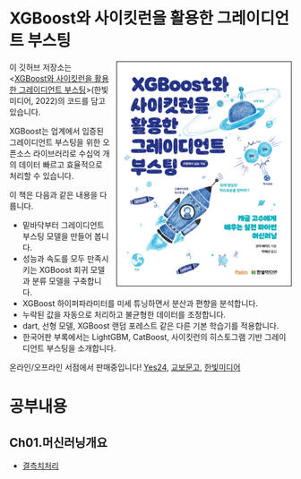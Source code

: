 # XGBoost와 사이킷런을 활용한 그레이디언트 부스팅

<a href="https://tensorflow.blog/handson-gb"><img src="cover.jpg" alt="Hands-On Gradient Boosting with XGBoost and scikit-learn" height="400px" align="right" border="1" style="margin-left:10px"></a>

이 깃허브 저장소는 <[XGBoost와 사이킷런을 활용한 그레이디언트 부스팅](https://tensorflow.blog/handson-gb)>(한빛미디어, 2022)의 코드를 담고 있습니다.

XGBoost는 업계에서 입증된 그레이디언트 부스팅을 위한 오픈소스 라이브러리로 수십억 개의 데이터 빠르고 효율적으로 처리할 수 있습니다.

이 책은 다음과 같은 내용을 다룹니다.
* 밑바닥부터 그레이디언트 부스팅 모델을 만들어 봅니다.
* 성능과 속도를 모두 만족시키는 XGBoost 회귀 모델과 분류 모델을 구축합니다.
* XGBoost 하이퍼파라미터를 미세 튜닝하면서 분산과 편향을 분석합니다.
* 누락된 값을 자동으로 처리하고 불균형한 데이터를 조정합니다.
* dart, 선형 모델, XGBoost 랜덤 포레스트 같은 다른 기본 학습기를 적용합니다.
* 한국어판 부록에서는 LightGBM, CatBoost, 사이킷런의 히스토그램 기반 그레이디언트 부스팅을 소개합니다.

온라인/오프라인 서점에서 판매중입니다! [Yes24](http://www.yes24.com/Product/Goods/108708980), [교보문고](http://www.kyobobook.co.kr/product/detailViewKor.laf?ejkGb=KOR&mallGb=KOR&barcode=9791162245392&orderClick=LOA&Kc=#N), [한빛미디어](https://www.hanbit.co.kr/store/books/look.php?p_code=B5725043400)




# 공부내용

## Ch01.머신러닝개요
+ [결측치처리](./Ch01_머신러닝개요/Ch01.머신러닝개요.ipynb#1.2.3.-결측치-처리하기)
